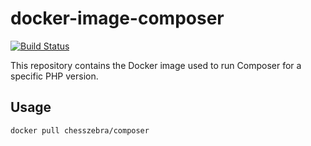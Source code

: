# docker-image-composer

[![Build Status](https://travis-ci.org/chesszebra/docker-image-composer.svg?branch=master)](https://travis-ci.org/chesszebra/docker-image-composer)

This repository contains the Docker image used to run Composer for a
specific PHP version.

## Usage

```bash
docker pull chesszebra/composer
```
